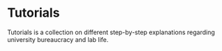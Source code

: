 # Tutorials
 
Tutorials is a collection on different step-by-step explanations regarding university bureaucracy and lab life.
